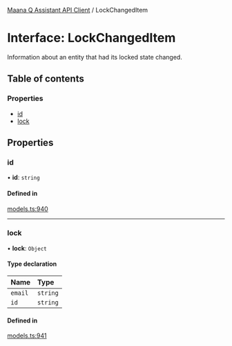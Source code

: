 [Maana Q Assistant API Client](../README.md) / LockChangedItem

# Interface: LockChangedItem

Information about an entity that had its locked state changed.

## Table of contents

### Properties

- [id](LockChangedItem.md#id)
- [lock](LockChangedItem.md#lock)

## Properties

### id

• **id**: `string`

#### Defined in

[models.ts:940](https://github.com/maana-io/q-assistant-client/blob/develop/src/models.ts#L940)

___

### lock

• **lock**: `Object`

#### Type declaration

| Name | Type |
| :------ | :------ |
| `email` | `string` |
| `id` | `string` |

#### Defined in

[models.ts:941](https://github.com/maana-io/q-assistant-client/blob/develop/src/models.ts#L941)

